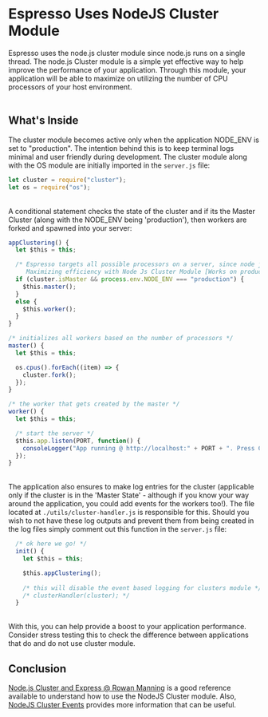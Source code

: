 # Espresso Uses NodeJS Cluster Module
Espresso uses the node.js cluster module since node.js runs on a single thread. The node.js Cluster module is a simple yet effective way to help improve the performance of your application. Through this module, your application will be able to maximize on utilizing the number of CPU processors of your host environment.
<br/><br/>

## What's Inside
The cluster module becomes active only when the application NODE_ENV is set to "production". The intention behind this is to keep terminal logs minimal and user friendly during development. The cluster module along with the OS module are initially imported in the ```server.js``` file:
```js
let cluster = require("cluster");
let os = require("os");
```
<br/>A conditional statement checks the state of the cluster and if its the Master Cluster (along with the NODE_ENV being 'production'), then workers are forked and spawned into your server:
```js
appClustering() {
  let $this = this;

  /* Espresso targets all possible processors on a server, since node js is single threaded. 
     Maximizing efficiency with Node Js Cluster Module [Works on production mode to keep the logging simple and easy] */
  if (cluster.isMaster && process.env.NODE_ENV === "production") {
    $this.master();
  }
  else {
    $this.worker();
  }
}

/* initializes all workers based on the number of processors */
master() {
  let $this = this;

  os.cpus().forEach((item) => {
    cluster.fork();
  });
}

/* the worker that gets created by the master */
worker() {
  let $this = this;

  /* start the server */
  $this.app.listen(PORT, function() {
    consoleLogger("App running @ http://localhost:" + PORT + ". Press CTRL + C to Terminate.");
  });
}
```

<br/>The application also ensures to make log entries for the cluster (applicable only if the cluster is in the 'Master State' - although if you know your way around the application, you could add events for the workers too!). The file located at ```./utils/cluster-handler.js``` is responsible for this. Should you wish to not have these log outputs and prevent them from being created in the log files simply comment out this function in the ```server.js``` file:
```js
  /* ok here we go! */
  init() {
    let $this = this;

    $this.appClustering();
    
    /* this will disable the event based logging for clusters module */
    /* clusterHandler(cluster); */
  }
```
<br/>With this, you can help provide a boost to your application performance. Consider stress testing this to check the difference between applications that do and do not use cluster module.

## Conclusion
[Node.js Cluster and Express @ Rowan Manning](https://rowanmanning.com/posts/node-cluster-and-express/) is a good reference available to understand how to use the NodeJS Cluster module. Also, [NodeJS Cluster Events](https://nodejs.org/api/cluster.html) provides more information that can be useful.
